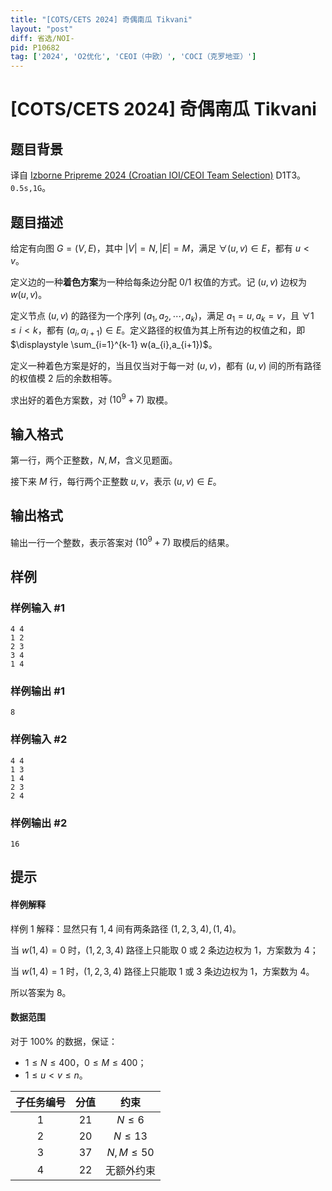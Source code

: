 ```yaml
---
title: "[COTS/CETS 2024] 奇偶南瓜 Tikvani"
layout: "post"
diff: 省选/NOI-
pid: P10682
tag: ['2024', 'O2优化', 'CEOI（中欧）', 'COCI（克罗地亚）']
---
```

# [COTS/CETS 2024] 奇偶南瓜 Tikvani
## 题目背景

译自 [Izborne Pripreme 2024 (Croatian IOI/CEOI Team Selection)](https://hsin.hr/pripreme2024/) D1T3。$\texttt{0.5s,1G}$。
## 题目描述

给定有向图 $G=(V,E)$，其中 $|V|=N,|E|=M$，满足 $\forall (u,v)\in E$，都有 $u\lt v$。

定义边的一种**着色方案**为一种给每条边分配 $0/1$ 权值的方式。记 $(u,v)$ 边权为 $w(u,v)$。

定义节点 $(u,v)$ 的路径为一个序列 $(a_1,a_2,\cdots,a_k)$，满足 $a_1=u,a_k=v$，且 $\forall 1\le i\lt k$，都有 $(a_i,a_{i+1})\in E$。定义路径的权值为其上所有边的权值之和，即 $\displaystyle \sum_{i=1}^{k-1} w(a_{i},a_{i+1})$。

定义一种着色方案是好的，当且仅当对于每一对 $(u,v)$，都有 $(u,v)$ 间的所有路径的权值模 $2$ 后的余数相等。

求出好的着色方案数，对 $(10^9+7)$ 取模。
## 输入格式

第一行，两个正整数，$N,M$，含义见题面。

接下来 $M$ 行，每行两个正整数 $u,v$，表示 $(u,v)\in E$。
## 输出格式

输出一行一个整数，表示答案对 $(10^9+7)$ 取模后的结果。
## 样例

### 样例输入 #1
```
4 4
1 2
2 3
3 4
1 4
```
### 样例输出 #1
```
8
```
### 样例输入 #2
```
4 4
1 3
1 4
2 3
2 4
```
### 样例输出 #2
```
16
```
## 提示


#### 样例解释

样例 $1$ 解释：显然只有 $1,4$ 间有两条路径 $(1,2,3,4),(1,4)$。

当 $w(1,4)=0$ 时，$(1,2,3,4)$ 路径上只能取 $0$ 或 $2$ 条边边权为 $1$，方案数为 $4$；

当 $w(1,4)=1$ 时，$(1,2,3,4)$ 路径上只能取 $1$ 或 $3$ 条边边权为 $1$，方案数为 $4$。

所以答案为 $8$。

#### 数据范围

对于 $100\%$ 的数据，保证：

- $1\le N\le 400$，$0\le M\le 400$；
- $1\le u\lt v\le n$。

| 子任务编号 | 分值 | 约束  |
|:-----:|:------:|:-------:|
| $1$  | $21$  | $N \leq 6$   |
| $2$  | $20$  | $N \leq 13$  |
| $3$  | $37$  | $N, M \leq 50$ |
| $4$  | $22$  | 无额外约束 |



